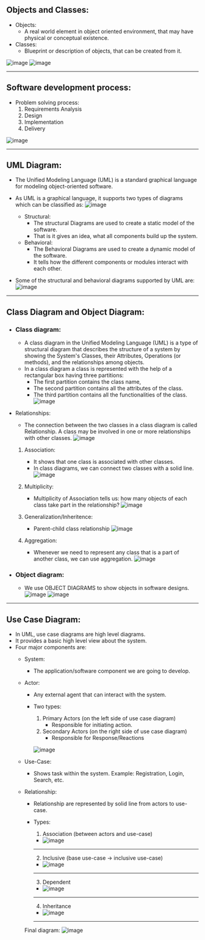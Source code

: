 
## Objects and Classes:
  * Objects:
     * A real world element in object oriented environment, that may have physical or conceptual existence.
  * Classes:
      * Blueprint or description of objects, that can be created from it.
      
  ![image](https://user-images.githubusercontent.com/55986045/128104789-2b1a8546-90c4-4634-8bd4-467a08be9655.png)
  ![image](https://user-images.githubusercontent.com/55986045/128104809-cfae4358-6d90-4354-bf76-a02ac5c14723.png)

  
<hr/>
  
## Software development process:
  * Problem solving process:
     1. Requirements Analysis
     2. Design
     3. Implementation
     4. Delivery 
    
  ![image](https://user-images.githubusercontent.com/55986045/128104662-1d095595-a305-4ed4-9440-5cdaa31e3223.png)


<hr/>

## UML Diagram:
  * The Unified Modeling Language (UML) is a standard graphical language for modeling object-oriented software.
  * As UML is a graphical language, it supports two types of diagrams which can be classified as:
    ![image](https://user-images.githubusercontent.com/55986045/127788611-5ed3f83c-2df2-4213-8ff4-08a1163f21ba.png)

    * Structural:
      * The structural Diagrams are used to create a static model of the software. 
      * That is it gives an idea, what all components build up the system.
    * Behavioral: 
      * The Behavioral Diagrams are used to create a dynamic model of the software. 
      * It tells how the different components or modules interact with each other.
      
  * Some of the structural and behavioral diagrams supported by UML are:
    ![image](https://user-images.githubusercontent.com/55986045/128104576-45f10b17-dfb3-4ab6-b8c4-235b6634b9b2.png)

<hr/>

## Class Diagram and Object Diagram:
  * ### Class diagram:
    * A class diagram in the Unified Modeling Language (UML) is a type of structural diagram that describes the structure of a system by showing the System's Classes, their Attributes, Operations (or methods), and the relationships among objects.
    * In a class diagram a class is represented with the help of a rectangular box having three partitions:
      * The first partition contains the class name,
      * The second partition contains all the attributes of the class.
      * The third partition contains all the functionalities of the class.
    ![image](https://user-images.githubusercontent.com/55986045/128105232-e75658dd-62fc-4773-972c-8d7e6521b809.png)
   
   * Relationships:
     * The connection between the two classes in a class diagram is called Relationship. A class may be involved in one or more relationships with other classes.
       ![image](https://user-images.githubusercontent.com/55986045/128105338-2d81c6ea-afbc-44d6-a4a2-d5156eea0f62.png)
   
      1. Association:
         * It shows that one class is associated with other classes.
         * In class diagrams, we can connect two classes with a solid line.
          ![image](https://user-images.githubusercontent.com/55986045/128105456-1cdbccb2-0373-4f1b-9722-915f5b5f6289.png)

      2. Multiplicity:
         * Multiplicity of Association tells us: how many objects of each class take part in the relationship?
           ![image](https://user-images.githubusercontent.com/55986045/128105676-78dd7764-cd6b-4b67-97a8-246a42771cb9.png)

      3. Generalization/Inheritence:
         * Parent-child class relationship
           ![image](https://user-images.githubusercontent.com/55986045/128105806-cd08107d-6046-462f-ba37-992295a0385f.png)

      4. Aggregation:
         * Whenever we need to represent any class that is a part of another class, we can use aggregation.
           ![image](https://user-images.githubusercontent.com/55986045/128105931-4339101a-4a0d-4ec3-9958-20fcb47ee37f.png)
  
  * ### Object diagram:
    * We use OBJECT DIAGRAMS to show objects in software designs.
      ![image](https://user-images.githubusercontent.com/55986045/128106100-a40ac05a-5bcc-403a-95ff-37c28aec8716.png)
      ![image](https://user-images.githubusercontent.com/55986045/128106128-5e96a3b2-45c2-4f13-9c92-50a59f5f8349.png)



<hr/>

## Use Case Diagram:
  * In UML, use case diagrams are high level diagrams.
  * It provides a basic high level view about the system.
  * Four major components are:
    * System: 
      * The application/software component we are going to develop.  
    * Actor:
      * Any external agent that can interact with the system.
      * Two types:
        1. Primary Actors (on the left side of use case diagram)
           * Responsible for initiating action. 
        2. Secondary Actors (on the right side of use case diagram)
           * Responsible for Response/Reactions
        
        ![image](https://user-images.githubusercontent.com/55986045/128103409-56f7af30-3a29-44dc-8bef-a50405fbf59b.png)
        
    * Use-Case:
      * Shows task within the system. Example: Registration, Login, Search, etc.
    
    * Relationship:
      * Relationship are represented by solid line from actors to use-case.
      * Types:
        1. Association (between actors and use-case)
          * ![image](https://user-images.githubusercontent.com/55986045/128103237-29b4a4c5-925d-4655-a4a1-6fc46ed6fecf.png)
          <hr/>

        2. Inclusive (base use-case -> inclusive use-case)
          * ![image](https://user-images.githubusercontent.com/55986045/128103613-88d874fa-47f1-4230-95f3-cfac2ce2bd37.png)
          <hr/>

        3. Dependent 
          * ![image](https://user-images.githubusercontent.com/55986045/128103677-2585bc6e-740e-429b-9523-ef6d2458f5d5.png) 
          <hr/>  
        
        4. Inheritance
          * ![image](https://user-images.githubusercontent.com/55986045/128103766-d0785d00-aa0c-4175-80d2-5735f7ac1849.png)
          <hr/>
          
       Final diagram:
       ![image](https://user-images.githubusercontent.com/55986045/128103790-758ecc4b-9877-4967-894c-76b5774f117a.png)



